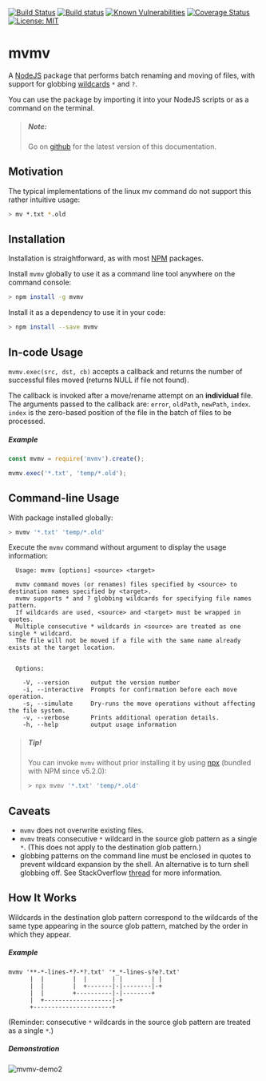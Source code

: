 [![Build Status](https://travis-ci.org/dienluong/mvmv.svg?branch=master)](https://travis-ci.org/dienluong/mvmv) [![Build status](https://ci.appveyor.com/api/projects/status/a5yh2m947yqt5v42?svg=true)](https://ci.appveyor.com/project/dienluong/mvmv) [![Known Vulnerabilities](https://snyk.io/test/github/dienluong/mvmv/badge.svg?targetFile=package.json)](https://snyk.io/test/github/dienluong/mvmv?targetFile=package.json) [![Coverage Status](https://coveralls.io/repos/github/dienluong/mvmv/badge.svg?branch=master)](https://coveralls.io/github/dienluong/mvmv?branch=master) [![License: MIT](https://img.shields.io/badge/License-MIT-yellow.svg)](https://opensource.org/licenses/MIT)
 
# mvmv
A [NodeJS](https://nodejs.org) package that performs batch renaming and moving of files, with support for globbing [wildcards](http://tldp.org/LDP/GNU-Linux-Tools-Summary/html/x11655.htm) `*` and `?`.

You can use the package by importing it into your NodeJS scripts or as a command on the terminal.

> ##### Note:
> Go on [github](https://github.com/dienluong/mvmv) for the latest version of this documentation.

## Motivation
The typical implementations of the linux mv command do not support this rather intuitive usage:
```bash
> mv *.txt *.old
```

## Installation
Installation is straightforward, as with most [NPM](https://www.npmjs.com/) packages.

Install `mvmv` globally to use it as a command line tool anywhere on the command console:
```bash
> npm install -g mvmv
```

Install it as a dependency to use it in your code:
```bash
> npm install --save mvmv
```

## In-code Usage
`mvmv.exec(src, dst, cb)` accepts a callback and returns the number of successful files moved (returns NULL if file not found).

The callback is invoked after a move/rename attempt on an **individual** file. The arguments passed to the callback are: `error`, `oldPath`, `newPath`, `index`. `index` is the zero-based position of the file in the batch of files to be processed. 

##### Example
```javascript
const mvmv = require('mvmv').create();

mvmv.exec('*.txt', 'temp/*.old');
```

## Command-line Usage
With package installed globally:
```bash
> mvmv '*.txt' 'temp/*.old'
````

Execute the `mvmv` command without argument to display the usage information:

```
  Usage: mvmv [options] <source> <target>

  mvmv command moves (or renames) files specified by <source> to destination names specified by <target>.
  mvmv supports * and ? globbing wildcards for specifying file names pattern.
  If wildcards are used, <source> and <target> must be wrapped in quotes.
  Multiple consecutive * wildcards in <source> are treated as one single * wildcard.
  The file will not be moved if a file with the same name already exists at the target location.


  Options:

    -V, --version      output the version number
    -i, --interactive  Prompts for confirmation before each move operation.
    -s, --simulate     Dry-runs the move operations without affecting the file system.
    -v, --verbose      Prints additional operation details.
    -h, --help         output usage information
```


>##### Tip!
>You can invoke `mvmv` without prior installing it by using [npx](https://www.npmjs.com/package/npx) (bundled with NPM since v5.2.0):
>```bash
>> npx mvmv '*.txt' 'temp/*.old'
>```

## Caveats
- `mvmv` does not overwrite existing files.
- `mvmv` treats consecutive `*` wildcard in the source glob pattern as a single `*`. (This does not apply to the destination glob pattern.)
- globbing patterns on the command line must be enclosed in quotes to prevent wildcard expansion by the shell. An alternative is to turn shell globbing off. See StackOverflow [thread](https://stackoverflow.com/a/22945024) for more information.


## How It Works
Wildcards in the destination glob pattern correspond to the wildcards of the same type appearing in the source glob pattern, matched by the order in which they appear.

##### Example
```
mvmv '**-*-lines-*?-*?.txt' '*_*-lines-s?e?.txt'
      |  |        |  |       | |        | |
      |  |        |  +-------|-|--------|-+
      |  |        +----------|-|--------+
      |  +-------------------|-+
      +----------------------+
```
(Reminder: consecutive `*` wildcards in the source glob pattern are treated as a single `*`.)

##### Demonstration
![mvmv-demo2](https://user-images.githubusercontent.com/4752832/36003521-7940605c-0cfc-11e8-8d5d-0ad5ab1eba71.png)
